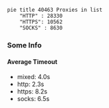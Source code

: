 
```mermaid
pie title 40463 Proxies in list
    "HTTP" : 28330
    "HTTPS": 10562
    "SOCKS" : 8630
```

### Some Info
#### Average Timeout

- mixed: 4.0s
- http: 2.3s
- https: 8.2s
- socks: 6.5s